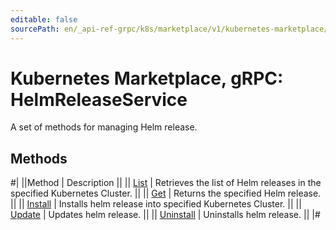 ```yaml
---
editable: false
sourcePath: en/_api-ref-grpc/k8s/marketplace/v1/kubernetes-marketplace/api-ref/grpc/HelmRelease/index.md
---
```


# Kubernetes Marketplace, gRPC: HelmReleaseService

A set of methods for managing Helm release.

## Methods

#|
||Method | Description ||
|| [List](list.md) | Retrieves the list of Helm releases in the specified Kubernetes Cluster. ||
|| [Get](get.md) | Returns the specified Helm release. ||
|| [Install](install.md) | Installs helm release into specified Kubernetes Cluster. ||
|| [Update](update.md) | Updates helm release. ||
|| [Uninstall](uninstall.md) | Uninstalls helm release. ||
|#